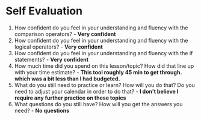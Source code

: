 # Self Evaluation

1. How confident do you feel in your understanding and fluency with the comparison operators? - **Very confident**
2. How confident do you feel in your understanding and fluency with the logical operators? - **Very confident**
3. How confident do you feel in your understanding and fluency with the if statements? - **Very confident**
4. How much time did you spend on this lesson/topic? How did that line up with your time estimate? - **This tool roughly 45 min to get through. which was a bit less than I had budgeted.**
5. What do you still need to practice or learn? How will you do that? Do you need to adjust your calendar in order to do that? - **I don't believe I require any further practice on these topics**
5. What questions do you still have? How will you get the answers you need? - **No questions**
